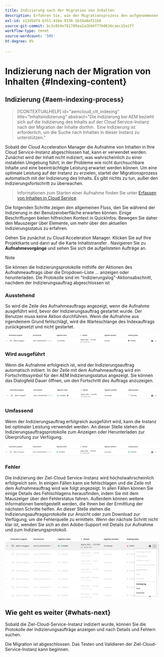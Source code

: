 ```yaml
---
title: Indizierung nach der Migration von Inhalten
description: Erfahren Sie, wie der Migrationsprozess den aufgenommenen Cloud Service in der Zielinhaltsinstanz indiziert.
exl-id: a13d5df4-b351-410a-9336-1b34a8af21b6
source-git-commit: bc3c054e781789aa2a2b94f77b0616caec15e2ff
workflow-type: tm+mt
source-wordcount: '505'
ht-degree: 8%

---
```


# Indizierung nach der Migration von Inhalten {#Indexing-content}

## Indizierung {#aem-indexing-process}

>[!CONTEXTUALHELP]
>id="aemcloud_ctt_indexing"
>title="Inhaltsindizierung"
>abstract="Die Indizierung bei AEM bezieht sich auf die Indizierung des Inhalts auf der Cloud Service-Instanz nach der Migration der Inhalte dorthin.  Eine Indizierung ist erforderlich, um die Suche nach Inhalten in dieser Instanz zu unterstützen."

Sobald der Cloud Acceleration Manager die Aufnahme von Inhalten in Ihre Cloud Service-Instanz abgeschlossen hat, kann er verwendet werden. Zunächst wird der Inhalt nicht indiziert, was wahrscheinlich zu einer instabilen Umgebung führt, in der Probleme wie nicht durchsuchbare Inhalte und eine beeinträchtigte Leistung erwartet werden können.
Um eine optimale Leistung auf der Instanz zu erzielen, startet der Migrationsprozess automatisch mit der Indizierung des Inhalts. Es gibt nichts zu tun, außer den Indizierungsfortschritt zu überwachen.

> Informationen zum Starten einer Aufnahme finden Sie unter [Erfassen von Inhalten in Cloud Service](/help/journey-migration/content-transfer-tool/using-content-transfer-tool/ingesting-content.md).

Die folgenden Schritte zeigen den allgemeinen Fluss, den Sie während der Indizierung in der Benutzeroberfläche erwarten können. Einige Beschriftungen bieten hilfreichen Kontext in QuickInfos. Bewegen Sie daher den Mauszeiger über Elemente, um mehr über den aktuellen Indizierungsstatus zu erfahren.

Gehen Sie zunächst zu Cloud Acceleration Manager. Klicken Sie auf Ihre Projektkarte und dann auf die Karte Inhaltstransfer . Navigieren Sie zu **Aufnahmevorgänge**
und sehen Sie sich die aufgelisteten Aufträge an.

>[!NOTE]
>Sie können die Indizierungsprotokolle mithilfe der Aktionen des Aufnahmeauftrags über die Dropdown-Liste ... anzeigen oder herunterladen. Die Protokolle sind im
> &quot;Indizierungslog&quot;-Aktionsabschnitt, nachdem der Indizierungsauftrag abgeschlossen ist

### Ausstehend

So wird die Zeile des Aufnahmeauftrags angezeigt, wenn die Aufnahme ausgeführt wird, bevor der Indizierungsauftrag gestartet wurde. Der Benutzer muss keine Aktion durchführen. Wenn die Aufnahme aus irgendeinem Grund fehlschlägt, wird die Warteschlange des Indexauftrags zurückgesetzt und nicht gestartet.

![Bild](/help/journey-migration/content-transfer-tool/assets-indexing/pending.png)

### Wird ausgeführt

Wenn die Aufnahme erfolgreich ist, wird der Indizierungsauftrag automatisch initiiert. In der Zeile mit dem Aufnahmeauftrag wird ein Fortschrittssymbol für den AEM Indizierungsstatus angezeigt. Sie können das Dialogfeld Dauer öffnen, um den Fortschritt des Auftrags anzuzeigen.

![Bild](/help/journey-migration/content-transfer-tool/assets-indexing/running.png)

### Umfassend

Wenn der Indizierungsauftrag erfolgreich ausgeführt wird, kann die Instanz bei optimaler Leistung verwendet werden. An dieser Stelle stehen die Indizierungsauftragsprotokolle zum Anzeigen oder Herunterladen zur Überprüfung zur Verfügung.

![Bild](/help/journey-migration/content-transfer-tool/assets-indexing/complete.png)

### Fehler

Die Indizierung der Ziel-Cloud Service-Instanz wird höchstwahrscheinlich erfolgreich sein. In einigen Fällen kann sie fehlschlagen und die Zeile mit dem Aufnahmeauftrag wird wie folgt angezeigt. In allen Fällen können Sie einige Details des Fehlschlagens herausfinden, indem Sie mit dem Mauszeiger über den Fehlerstatus fahren. Außerdem können weitere Informationen bereitgestellt werden, die Ihnen bei der Ermittlung der nächsten Schritte helfen. An dieser Stelle stehen die Indizierungsauftragsprotokolle zur Ansicht oder zum Download zur Verfügung, um die Fehlerquelle zu ermitteln. Wenn der nächste Schritt nicht klar ist, wenden Sie sich an den Adobe-Support mit Details zur Aufnahme und zum Indizierungsprotokoll.

![image](/help/journey-migration/content-transfer-tool/assets-indexing/failed.png)

## Wie geht es weiter {#whats-next}

Sobald die Ziel-Cloud-Service-Instanz indiziert wurde, können Sie die Protokolle der Indizierungsaufträge anzeigen und nach Details und Fehlern suchen.

Die Migration ist abgeschlossen. Das Testen und Validieren der Ziel-Cloud-Service-Instanz kann beginnen.
